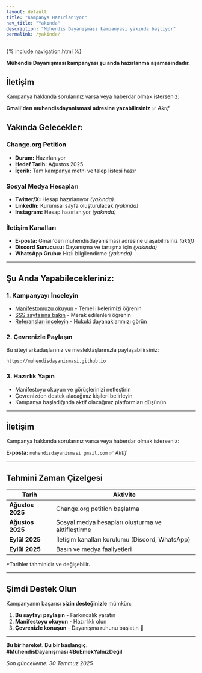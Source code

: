 ```yaml
---
layout: default
title: "Kampanya Hazırlanıyor"
nav_title: "Yakında"
description: "Mühendis Dayanışması kampanyası yakında başlıyor"
permalink: /yakinda/
---
```


{% include navigation.html %}

<i class="fas fa-tools"></i> **Mühendis Dayanışması kampanyası şu anda hazırlanma aşamasındadır.**

## <i class="fas fa-envelope"></i> İletişim

Kampanya hakkında sorularınız varsa veya haberdar olmak isterseniz:

**Gmail'den muhendisdayanismasi adresine yazabilirsiniz** ✅ *Aktif*

## <i class="fas fa-calendar-alt"></i> Yakında Gelecekler:

### <i class="fas fa-file-signature"></i> Change.org Petition
- **Durum:** Hazırlanıyor
- **Hedef Tarih:** Ağustos 2025  
- **İçerik:** Tam kampanya metni ve talep listesi hazır

### <i class="fas fa-share-alt"></i> Sosyal Medya Hesapları
- **Twitter/X:** Hesap hazırlanıyor *(yakında)*
- **LinkedIn:** Kurumsal sayfa oluşturulacak *(yakında)*  
- **Instagram:** Hesap hazırlanıyor *(yakında)*

### <i class="fas fa-comments"></i> İletişim Kanalları
- **E-posta:** Gmail'den muhendisdayanismasi adresine ulaşabilirsiniz *(aktif)*
- **Discord Sunucusu:** Dayanışma ve tartışma için *(yakında)*
- **WhatsApp Grubu:** Hızlı bilgilendirme *(yakında)*

---

## <i class="fas fa-lightbulb"></i> Şu Anda Yapabilecekleriniz:

### 1. **Kampanyayı İnceleyin**
- [Manifestomuzu okuyun](/manifesto/) - Temel ilkelerimizi öğrenin
- [SSS sayfasına bakın](/sss/) - Merak edilenleri öğrenin  
- [Referansları inceleyin](/referanslar/) - Hukuki dayanaklarımızı görün

### 2. **Çevrenizle Paylaşın**
Bu siteyi arkadaşlarınız ve meslektaşlarınızla paylaşabilirsiniz:
```
https://muhendisdayanismasi.github.io
```

### 3. **Hazırlık Yapın**
- Manifestoyu okuyun ve görüşlerinizi netleştirin
- Çevrenizden destek alacağınız kişileri belirleyin
- Kampanya başladığında aktif olacağınız platformları düşünün

---

## <i class="fas fa-envelope"></i> İletişim

Kampanya hakkında sorularınız varsa veya haberdar olmak isterseniz:

**E-posta:** `muhendisdayanismasi gmail.com` ✅ *Aktif*

---

## <i class="fas fa-clock"></i> Tahmini Zaman Çizelgesi

| Tarih | Aktivite |
|-------|----------|
| **Ağustos 2025** | Change.org petition başlatma |
| **Ağustos 2025** | Sosyal medya hesapları oluşturma ve aktifleştirme |
| **Eylül 2025** | İletişim kanalları kurulumu (Discord, WhatsApp) |
| **Eylül 2025** | Basın ve medya faaliyetleri |

*Tarihler tahminidir ve değişebilir.

---

## <i class="fas fa-handshake"></i> Şimdi Destek Olun

Kampanyanın başarısı **sizin desteğinizle** mümkün:

1. **Bu sayfayı paylaşın** - Farkındalık yaratın
2. **Manifestoyu okuyun** - Hazırlıklı olun  
3. **Çevrenizle konuşun** - Dayanışma ruhunu başlatın 🤝

---

**Bu bir hareket. Bu bir başlangıç.**  
**#MühendisDayanışması #BuEmekYalnızDeğil**

*Son güncelleme: 30 Temmuz 2025*
